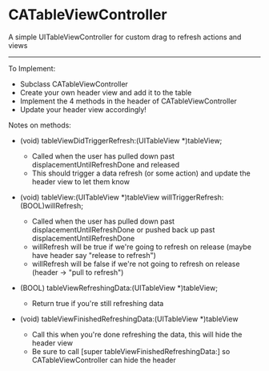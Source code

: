 CATableViewController
=====================

A simple UITableViewController for custom drag to refresh actions and views

-------------
To Implement:

- Subclass CATableViewController
- Create your own header view and add it to the table
- Implement the 4 methods in the header of CATableViewController
- Update your header view accordingly!

Notes on methods:

- (void) tableViewDidTriggerRefresh:(UITableView *)tableView;
    - Called when the user has pulled down past displacementUntilRefreshDone and released
    - This should trigger a data refresh (or some action) and update the header view to let them know
    
- (void) tableView:(UITableView *)tableView willTriggerRefresh:(BOOL)willRefresh;
    - Called when the user has pulled down past displacementUntilRefreshDone or pushed back up past displacementUntilRefreshDone
    - willRefresh will be true if we're going to refresh on release (maybe have header say "release to refresh")
    - willRefresh will be false if we're not going to refresh on release (header -> "pull to refresh")

- (BOOL) tableViewRefreshingData:(UITableView *)tableView;
    - Return true if you're still refreshing data

- (void) tableViewFinishedRefreshingData:(UITableView *)tableView
    - Call this when you're done refreshing the data, this will hide the header view
    - Be sure to call [super tableViewFinishedRefreshingData:] so CATableViewController can hide the header
  
  
